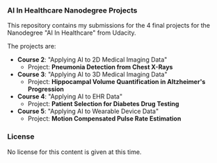 ### AI In Healthcare Nanodegree Projects
This repository contains my submissions for the 4 final projects for the Nanodegree "AI In Healthcare" from Udacity.

The projects are:
- **Course 2**: "Applying AI to 2D Medical Imaging Data"
  - Project: **Pneumonia Detection from Chest X-Rays**
- **Course 3**: "Applying AI to 3D Medical Imaging Data"
  - Project: **Hippocampal Volume Quantification in Altzheimer's Progression**
- **Course 4**: "Applying AI to EHR Data"
  - Project: **Patient Selection for Diabetes Drug Testing**
- **Course 5**: "Applying AI to Wearable Device Data"
  - Project: **Motion Compensated Pulse Rate Estimation**

### License
No license for this content is given at this time.

